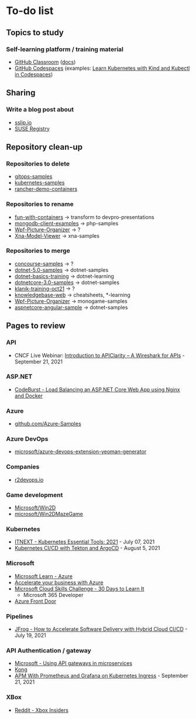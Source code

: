 # To-do list

## Topics to study

### Self-learning platform / training material

- [GitHub Classroom](https://classroom.github.com/) ([docs](https://docs.github.com/en/education/manage-coursework-with-github-classroom/get-started-with-github-classroom/basics-of-setting-up-github-classroom))
- [GitHub Codespaces](https://github.com/features/codespaces) (examples: [Learn Kubernetes with Kind and Kubectl in Codespaces](https://github.com/craiglpeters/try-kind-in-codespaces))

## Sharing

### Write a blog post about

* [sslip.io](https://sslip.io/)
* [SUSE Registry](https://registry.suse.com/)

## Repository clean-up

### Repositories to delete

* [gitops-samples](https://github.com/devpro/gitops-samples)
* [kubernetes-samples](https://github.com/devpro/kubernetes-samples)
* [rancher-demo-containers](https://github.com/devpro/rancher-demo-containers)

### Repositories to rename

* [fun-with-containers](https://github.com/devpro/fun-with-containers) -> transform to devpro-presentations
* [mongodb-client-examples](https://github.com/devpro/mongodb-client-examples) -> php-samples
* [Wpf-Picture-Organizer](https://github.com/devpro/Wpf-Picture-Organizer) -> ?
* [Xna-Model-Viewer](Xna-Model-Viewer) -> xna-samples

### Repositories to merge

* [concourse-samples](https://github.com/devpro/concourse-samples) -> ?
* [dotnet-5.0-samples](https://github.com/devpro/dotnet-5.0-samples) -> dotnet-samples
* [dotnet-basics-training](https://github.com/devpro/dotnet-basics-training) -> dotnet-learning
* [dotnetcore-3.0-samples](https://github.com/devpro/dotnetcore-3.0-samples) -> dotnet-samples
* [klanik-training-oct21](https://github.com/devpro/klanik-training-oct21) -> ?
* [knowledgebase-web](https://github.com/devpro/knowledgebase-web) -> cheatsheets, *-learning
* [Wpf-Picture-Organizer](https://github.com/devpro/Wpf-Picture-Organizer) -> monogame-samples
* [aspnetcore-angular-sample](https://github.com/devpro/aspnetcore-angular-sample) -> dotnet-samples

## Pages to review

### API

- CNCF Live Webinar: [Introduction to APIClarity – A Wireshark for APIs](https://community.cncf.io/events/details/cncf-cncf-online-programs-presents-cncf-live-webinar-introduction-to-apiclarity-a-wireshark-for-apis/) - September 21, 2021

### ASP.NET

- [CodeBurst - Load Balancing an ASP.NET Core Web App using Nginx and Docker](https://codeburst.io/load-balancing-an-asp-net-core-web-app-using-nginx-and-docker-66753eb08204)

### Azure

- [github.com/Azure-Samples](https://github.com/Azure-Samples)

### Azure DevOps

- [microsoft/azure-devops-extension-yeoman-generator](https://github.com/microsoft/azure-devops-extension-yeoman-generator)

### Companies

- [r2devops.io](https://r2devops.io/)

### Game development

- [Microsoft/Win2D](https://github.com/Microsoft/Win2D)
- [microsoft/Win2DMazeGame](https://github.com/microsoft/Win2DMazeGame)

### Kubernetes

- [ITNEXT - Kubernetes Essential Tools: 2021](https://itnext.io/kubernetes-essential-tools-2021-def12e84c572) - July 07, 2021
- [Kubernetes CI/CD with Tekton and ArgoCD](https://piotrminkowski.com/2021/08/05/kubernetes-ci-cd-with-tekton-and-argocd/) - August 5, 2021

### Microsoft

- [Microsoft Learn - Azure](https://docs.microsoft.com/fr-fr/learn/azure/)
- [Accelerate your business with Azure](https://partner.microsoft.com/en-us/azureskills)
- [Microsoft Cloud Skills Challenge - 30 Days to Learn It](https://developer.microsoft.com/en-us/offers/30-days-to-learn-it)
  - Microsoft 365 Developer
- [Azure Front Door](https://azure.microsoft.com/en-us/services/frontdoor/)

### Pipelines

- [JFrog - How to Accelerate Software Delivery with Hybrid Cloud CI/CD](https://jfrog.com/blog/how-to-accelerate-software-delivery-with-hybrid-cloud-ci-cd/) - July 19, 2021

### API Authentication / gateway

- [Microsoft - Using API gateways in microservices](https://docs.microsoft.com/en-us/azure/architecture/microservices/design/gateway)
- [Kong](https://konghq.com/kong/)
- [APM With Prometheus and Grafana on Kubernetes Ingress](https://konghq.com/blog/prometheus-grafana-kubernetes/) - September 21, 2021

### XBox

- [Reddit - Xbox Insiders](https://www.reddit.com/r/xboxinsiders/wiki/xgspreview/gettingstarted#wiki_xbox_cloud_gaming_verified_devices)
